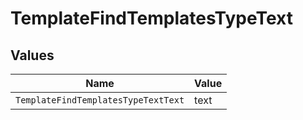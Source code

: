 # TemplateFindTemplatesTypeText


## Values

| Name                                | Value                               |
| ----------------------------------- | ----------------------------------- |
| `TemplateFindTemplatesTypeTextText` | text                                |